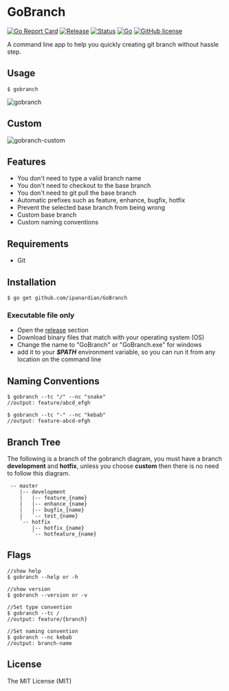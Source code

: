 # GoBranch
[![Go Report Card](https://goreportcard.com/badge/github.com/ipanardian/GoBranch)](https://goreportcard.com/report/github.com/ipanardian/GoBranch) 
[![Release](https://img.shields.io/badge/release-v0.0.0.1-orange.svg)](https://github.com/ipanardian/gobranch/releases)
[![Status](https://img.shields.io/badge/status-beta-green.svg)](https://github.com/ipanardian/gobranch/releases)
[![Go](https://img.shields.io/badge/go-v1.10.x-blue.svg)](https://gitter.im/ipanardian/gobranch)
[![GitHub license](https://img.shields.io/badge/license-MIT-red.svg)](https://github.com/ipanardian/GoBranch/blob/master/LICENSE)



A command line app to help you quickly creating git branch without hassle step.

## Usage
```
$ gobranch
```
![gobranch](https://user-images.githubusercontent.com/415225/44306664-cc81b880-a3bd-11e8-878f-73bc0551bfca.gif)

## Custom
![gobranch-custom](https://user-images.githubusercontent.com/415225/44306690-49ad2d80-a3be-11e8-9c2c-f626618486cc.gif)

## Features
* You don't need to type a valid branch name
* You don't need to checkout to the base branch
* You don't need to git pull the base branch
* Automatic prefixes such as feature, enhance, bugfix, hotfix
* Prevent the selected base branch from being wrong
* Custom base branch
* Custom naming conventions

## Requirements
* Git

## Installation
```
$ go get github.com/ipanardian/GoBranch
```

### Executable file only
- Open the [release](https://github.com/ipanardian/GoBranch/releases) section
- Download binary files that match with your operating system (OS)
- Change the name to "GoBranch" or "GoBranch.exe" for windows
- add it to your ***$PATH*** environment variable, so you can run it from any location on the command line

## Naming Conventions
```
$ gobranch --tc "/" --nc "snake"
//output: feature/abcd_efgh

$ gobranch --tc "-" --nc "kebab"
//output: feature-abcd-efgh
```

## Branch Tree
The following is a branch of the gobranch diagram, you must have a branch **development** and **hotfix**, unless you choose **custom** then there is no need to follow this diagram.
```
 -- master
    |-- development
    |   |-- feature_{name}
    |   |-- enhance_{name}
    |   |-- bugfix_{name}
    |   `-- test_{name}
    `-- hotfix
        |-- hotfix_{name}
        `-- hotfeature_{name}
```

## Flags
```
//show help
$ gobranch --help or -h

//show version
$ gobranch --version or -v

//Set type convention
$ gobranch --tc /
//output: feature/{branch}

//Set naming convention
$ gobranch --nc kebab
//output: branch-name
```

## License
The MIT License (MIT)
